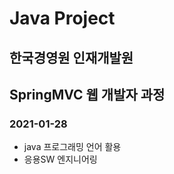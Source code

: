 # Java Project
## 한국경영원 인재개발원 
## SpringMVC 웹 개발자 과정

### 2021-01-28

* java 프로그래밍 언어 활용 
* 응용SW 엔지니어링